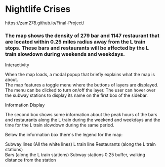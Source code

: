 <h1>Nightlife Crises</h1>
https://zam278.github.io/Final-Project/

<h3>The map shows the density of 279 bar and 1147 restaurant that are located within 0.25 miles radius away from the L train stops. These bars and restaurants will be affected by the L train slowdown during weekends and weekdays.</h3> 

Interactivity

When the map loads, a modal popup that briefly explains what the map is about.   
The map features a toggle menu where the buttons of layers are displayed.
The menu can be clicked to turn on/off the layer.
The user can hover over the subway stations to display its name on the first box of the sidebar.

Information Display

The second box shows some information about the peak hours of the bars and restaurants along the L train during the weekend and weekdays and the time for the L train slowdown during the same period.

Below the information box there's the legend for the map:

Subway lines (All the white lines)
L train line 
Restaurants (along the L train stations)  
Bars (along the L train stations) 
Subway stations
0.25 buffer, walking distance from the station

